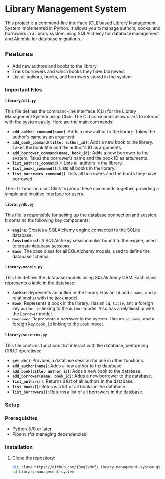 # Library Management System

This project is a command-line interface (CLI) based Library Management System implemented in Python. It allows you to manage authors, books, and borrowers in a library system using SQLAlchemy for database management and Alembic for database migrations.

## Features

- Add new authors and books to the library.
- Track borrowers and which books they have borrowed.
- List all authors, books, and borrowers stored in the system.


### Important Files

#### `library/cli.py`

This file defines the command-line interface (CLI) for the Library Management System using Click. The CLI commands allow users to interact with the system easily. Here are the main commands:

- **`add_author_command(name)`**: Adds a new author to the library. Takes the author's name as an argument.
- **`add_book_command(title, author_id)`**: Adds a new book to the library. Takes the book title and the author's ID as arguments.
- **`add_borrower_command(name, book_id)`**: Adds a new borrower to the system. Takes the borrower's name and the book ID as arguments.
- **`list_authors_command()`**: Lists all authors in the library.
- **`list_books_command()`**: Lists all books in the library.
- **`list_borrowers_command()`**: Lists all borrowers and the books they have borrowed.

The `cli` function uses Click to group these commands together, providing a simple and intuitive interface for users.

#### `library/db.py`

This file is responsible for setting up the database connection and session. It contains the following key components:

- **`engine`**: Creates a SQLAlchemy engine connected to the SQLite database.
- **`SessionLocal`**: A SQLAlchemy sessionmaker bound to the engine, used to create database sessions.
- **`Base`**: The base class for all SQLAlchemy models, used to define the database schema.

#### `library/models.py`

This file defines the database models using SQLAlchemy ORM. Each class represents a table in the database:

- **`Author`**: Represents an author in the library. Has an `id` and a `name`, and a relationship with the `Book` model.
- **`Book`**: Represents a book in the library. Has an `id`, `title`, and a foreign key `author_id` linking to the `Author` model. Also has a relationship with the `Borrower` model.
- **`Borrower`**: Represents a borrower in the system. Has an `id`, `name`, and a foreign key `book_id` linking to the `Book` model.

#### `library/services.py`

This file contains functions that interact with the database, performing CRUD operations:

- **`get_db()`**: Provides a database session for use in other functions.
- **`add_author(name)`**: Adds a new author to the database.
- **`add_book(title, author_id)`**: Adds a new book to the database.
- **`add_borrower(name, book_id)`**: Adds a new borrower to the database.
- **`list_authors()`**: Returns a list of all authors in the database.
- **`list_books()`**: Returns a list of all books in the database.
- **`list_borrowers()`**: Returns a list of all borrowers in the database.

### Setup

### Prerequisites

- Python 3.10 or later
- Pipenv (for managing dependencies)

### Installation

1. Clone the repository:

   ```bash
   git clone https://github.com/j0yglvdy5/Library-management-system.git
   cd Library-management-system

